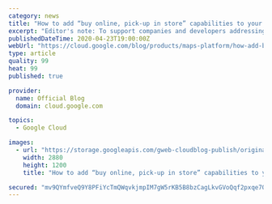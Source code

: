 ```yaml
---
category: news
title: "How to add “buy online, pick-up in store” capabilities to your website with Google Maps Platform"
excerpt: "Editor's note: To support companies and developers addressing changing consumer and business needs, we’re sharing our best practices over the coming weeks for adding new functionality to your apps and websites.One of the most common questions retailers ask us is how they can quickly add “buy online,"
publishedDateTime: 2020-04-23T19:00:00Z
webUrl: "https://cloud.google.com/blog/products/maps-platform/how-add-buy-online-pick-store-capabilities-your-website-google-maps-platform/"
type: article
quality: 99
heat: 99
published: true

provider:
  name: Official Blog
  domain: cloud.google.com

topics:
  - Google Cloud

images:
  - url: "https://storage.googleapis.com/gweb-cloudblog-publish/original_images/037-MAP-Buy_Online_Pick_Up_In_Store-2-BLOG_2880x1200_1.jpg"
    width: 2880
    height: 1200
    title: "How to add “buy online, pick-up in store” capabilities to your website with Google Maps Platform"

secured: "mv9QYmfveQ9Y8PFiYcTmQWqvkjmpIM7gW5rKB5B8bzCagLkvGVoQqf2pxqe7QYAP9xobbdr0v/ZqCcmBa6CYu9lfKpMEvqEgVHxRRpg+e0LmJf+53GdBFfD5FsB+MFUwdaqD2BaM1QWlDN3mtGeTc8ChaftBRLS+pMeBju46/8yLTdJGQGTQMbvapsgQR6QV9FVTmidmcIIxI9pNwZHNuCfqyde1NYRyk060XE6E1U55HW7KxU9TFGjceVZAFl4SHiOB9arIBg2nz36J4UZSxGyCYrq8gWmp7nduS5jQdOFEj5kAKmbrUjBQilmQzRWuTBFKu3dB49Q617NQBM4zBw==;gHDhM2Jb5U/TlXARECxdKw=="
---
```


